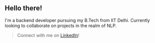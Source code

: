 Hello there!
 ---
  I'm a backend developer pursuing my B.Tech from IIT Delhi. Currently looking to collaborate on projects in the realm of NLP.
> Connect with me on [LinkedIn](https://www.linkedin.com/in/rushil-mital/)!
